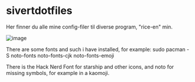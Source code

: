# sivertdotfiles
Her finner du alle mine config-filer til diverse program, "rice-en" min.

![image](https://github.com/user-attachments/assets/29398582-727a-4caf-960e-5cd708bdba05)

There are some fonts and such i have installed, for example: 
sudo pacman -S noto-fonts noto-fonts-cjk noto-fonts-emoji

There is the Hack Nerd Font for starship and other icons, and noto for missing symbols, for example in a kaomoji.
